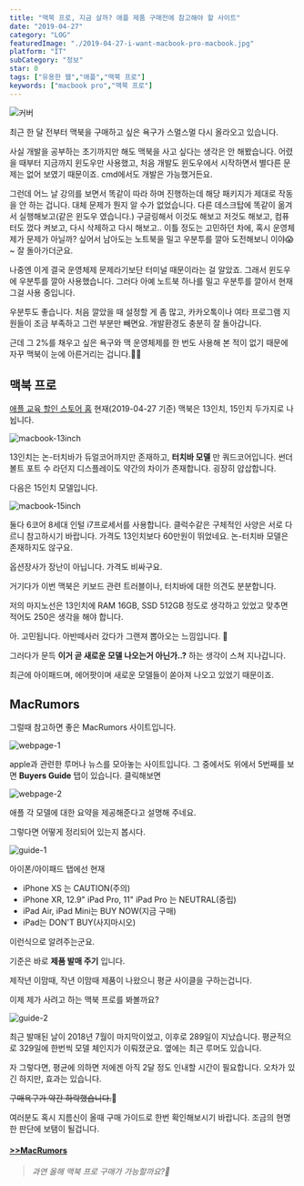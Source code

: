 ```yaml
---
title: "맥북 프로, 지금 살까? 애플 제품 구매전에 참고해야 할 사이트"
date: "2019-04-27"
category: "LOG"
featuredImage: "./2019-04-27-i-want-macbook-pro-macbook.jpg"
platform: "IT"
subCategory: "정보"
star: 0
tags: ["유용한 웹","애플","맥북 프로"]
keywords: ["macbook pro","맥북 프로"]
---
```


![커버](./2019-04-27-i-want-macbook-pro-macbook.jpg "맥북")

최근 한 달 전부터 맥북을 구매하고 싶은 욕구가 스멀스멀 다시 올라오고 있습니다.

사실 개발을 공부하는 초기까지만 해도 맥북을 사고 싶다는 생각은 안 해봤습니다. 어렸을 때부터 지금까지 윈도우만 사용했고, 처음 개발도 윈도우에서 시작하면서 별다른 문제는 없어 보였기 때문이죠. cmd에서도 개발은 가능했거든요.

그런데 어느 날 강의를 보면서 똑같이 따라 하며 진행하는데 해당 패키지가 제대로 작동을 안 하는 겁니다. 대체 문제가 뭔지 알 수가 없었습니다. 다른 데스크탑에 똑같이 옮겨서 실행해보고(같은 윈도우 였습니다.) 구글링해서 이것도 해보고 저것도 해보고, 컴퓨터도 껐다 켜보고, 다시 삭제하고 다시 해보고.. 이틀 정도는 고민하던 차에, 혹시 운영체제가 문제가 아닐까? 싶어서 남아도는 노트북을 밀고 우분투를 깔아 도전해보니 이야😱~ 잘 돌아가더군요.

나중엔 이게 결국 운영체제 문제라기보단 터미널 때문이라는 걸 알았죠.
그래서 윈도우에 우분투를 깔아 사용했습니다. 그러다 아예 노트북 하나를 밀고 우분투를 깔아서 현재 그걸 사용 중입니다.

우분투도 좋습니다. 처음 깔았을 때 설정할 게 좀 많고, 카카오톡이나 여타 프로그램 지원들이 조금 부족하고 그런 부분만 빼면요. 개발환경도 충분히 잘 돌아갑니다.

근데 그 2%를 채우고 싶은 욕구와 맥 운영체제를 한 번도 사용해 본 적이 없기 때문에 자꾸 맥북이 눈에 아른거리는 겁니다.‍🤦‍♂️

## 맥북 프로

[애플 교육 할인 스토어 홈](https://www.apple.com/kr-k12/shop) 현재(2019-04-27 기준) 맥북은 13인치, 15인치 두가지로 나뉩니다.

![macbook-13inch](./13macbook.png)

13인치는 논-터치바가 듀얼코어까지만 존재하고, __터치바 모델__ 만 쿼드코어입니다. 썬더 볼트 포트 수 라던지 디스플레이도 약간의 차이가 존재합니다. 굉장히 얍삽합니다.

다음은 15인치 모델입니다.

![macbook-15inch](./15macbook.png)

둘다 6코어 8세대 인털 i7프로세서를 사용합니다. 클럭수같은 구체적인 사양은 서로 다르니 참고하시기 바랍니다. 가격도 13인치보다 60만원이 뛰었네요. 논-터치바 모델은 존재하지도 않구요.

옵션장사가 장난이 아닙니다. 가격도 비싸구요.

거기다가 이번 맥북은 키보드 관련 트러블이나, 터치바에 대한 의견도 분분합니다.

저의 마지노선은 13인치에 RAM 16GB, SSD 512GB 정도로 생각하고 있었고 맞추면 적어도 250은 생각을 해야 합니다.

아. 고민됩니다. 아반떼사러 갔다가 그랜져 뽑아오는 느낌입니다. 🤔

그러다가 문득 __이거 곧 새로운 모델 나오는거 아닌가..?__ 하는 생각이 스쳐 지나갑니다.

최근에 아이패드며, 에어팟이며 새로운 모델들이 쏟아져 나오고 있었기 때문이죠.

## MacRumors

그럴때 참고하면 좋은 MacRumors 사이트입니다.

![webpage-1](./macrumor1.png)

apple과 관련한 루머나 뉴스를 모아놓는 사이트입니다. 그 중에서도 위에서 5번째를 보면 __Buyers Guide__ 탭이 있습니다. 클릭해보면

![webpage-2](./macrumor2.png)

애플 각 모델에 대한 요약을 제공해준다고 설명해 주네요.

그렇다면 어떻게 정리되어 있는지 봅시다.

![guide-1](./guide1.png)

아이폰/아이패드 탭에선 현재 

- iPhone XS 는 CAUTION(주의)
- iPhone XR, 12.9" iPad Pro, 11" iPad Pro 는 NEUTRAL(중립)
- iPad Air, iPad Mini는 BUY NOW(지금 구매)
- iPad는 DON'T BUY(사지마시오)

이런식으로 알려주는군요.

기준은 바로 __제품 발매 주기__ 입니다.

제작년 이맘때, 작년 이맘때 제품이 나왔으니 평균 사이클을 구하는겁니다.

이제 제가 사려고 하는 맥북 프로를 봐볼까요?

![guide-2](./guide2.png)

최근 발매된 날이 2018년 7월이 마지막이었고, 이후로 289일이 지났습니다. 평균적으로 329일에 한번씩 모델 체인지가 이뤄졌군요.
옆에는 최근 루머도 있습니다.

자 그렇다면, 평균에 의하면 저에겐 아직 2달 정도 인내할 시간이 필요합니다. 오차가 있긴 하지만, 효과는 있습니다. 

~~구매욕구가 약간 하락했습니다.~~🤥

여러분도 혹시 지름신이 올때 구매 가이드로 한번 확인해보시기 바랍니다. 조금의 현명한 판단에 보탬이 될겁니다.

#### [>>MacRumors](https://www.macrumors.com/)

> _과연 올해 맥북 프로 구매가 가능할까요?👻_